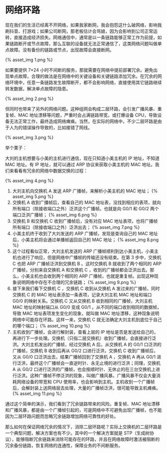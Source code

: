 


# 网络环路
现在我们的生活已经离不开网络，如果我家断网，我会抱怨这什么破网络，影响我刷抖音、打游戏；如果公司断网，那老板估计会骂娘，因为会影响到公司正常运转，直接造成经济损失。网络通信中，通常是以一条链路能够正常工作为前提，如果链路断开或节点故障，那么互联的设备就无法正常通信了，这类网络问题叫做单点故障。没有备份的链路或节点，出现故障会直接断网。

{% asset_img 1.png %}

如果要提供 7×24 小时不间断的服务，那就需要在网络中提前部署冗余。避免出现单点故障，合理的做法是在网络中的关键设备和关键链路添加冗余。在冗余的网络环境中，任意一条链路发生故障断开，都不会影响网络，直接使用其它链路继续转发数据，解决单点故障的隐患。

{% asset_img 2.png %}

但同时也带来了另外的网络问题。这种组网会构成二层环路，会引发广播风暴、重复帧、MAC 地址漂移等问题，严重时会占满链路带宽，或打爆设备 CPU，导致设备无法正常工作，最终造成网络瘫痪。当然，在实际的网络中，不少二层环路是由于人为的错误操作导致的，比如接错了网线。

{% asset_img 3.png %}

举个栗子：

大刘的主机想要与小美的主机进行通信，现在只知道小美主机的 IP 地址，不知道 MAC 地址。有 IP 地址，就可以通过 ARP 协议来获取小美主机的 MAC 地址。我们来看看有冗余的网络中数据交换的过程：

{% asset_img 4.png %}

1. 大刘主机向交换机 A 发送 ARP 广播帧，来解析小美主机的 MAC 地址；
  {% asset_img 5.png %}
2. 交换机 A 收到广播帧后，查看自己的 MAC 地址表，没找到相应的表项，就向所有端口（除接收端口之外）泛洪这个广播帧。也就是向 G0/1 和 G0/2 两个端口泛洪广播帧；
  {% asset_img 6.png %}
3. 交换机 B 和交换机 C 收到广播帧后，没有对应 MAC 地址表项，也将广播帧所有端口（除接收端口之外）泛洪出去；
  {% asset_img 7.png %}
4. 小美主机终于收到了大刘发送的 ARP 广播帧，发现是查询自己的 MAC 地址后，小美主机将会通过单播帧返回自己的 MAC 地址；
  {% asset_img 8.png %}
5. 这个过程看似正常，大刘主机发送的 ARP 广播帧顺利到达小美主机，小美主机也进行了响应，但是网络中广播帧的传输还没有结束。在第 3 步中，交换机 C 也把 ARP 广播帧泛洪到交换机 B 。这时交换机 B 就收到了两个相同的 ARP 广播帧，分别来自交换机 A 和交换机 C ，收到的广播帧都会泛洪出去。那么，小美主机也会收到两个相同的 ARP 广播帧，也就是重复帧。出现这种现象说明网络中存在不合理的冗余链路；
  {% asset_img 9.png %}
6. 接下来我们看下交换机 C ，交换机 C 收到从交换机 A 发过来的广播帧，同时交换机 C 的 MAC 地址表添加一条表项，记录大刘主机 MAC 地址和端口 G0/0 的映射关系。交换机 C 又从交换机 B 收到相同的广播帧，大刘主机 MAC 地址的映射端口从 G0/0 变成 G0/1 。从不同的端口收到相同的数据帧，导致 MAC 地址表项发生变化的现象，就叫做 MAC 地址漂移，这种现象说明网络中可能存在环路。这样一来，交换机 C 就无法确定大刘主机到底位于自己的哪个端口；
  {% asset_img 10.png %}
7. 主机收到广播帧，会进行解封装，查看上层的 IP 地址是否是发送给自己的，再进行下一步处理。交换机（只指二层交换机）收到广播帧，会直接进行泛洪。大刘主机发出的广播帧，经过交换机 A 后，从交换机 A 的 G0/1 口泛洪的广播帧，交换机 B 收到后再从 G0/2 口进行泛洪，交换机 C 收到广播帧后，又从 G0/0 口泛洪出去，结果广播帧回到了交换机 A ，交换机 A 再从 G0/1 进行泛洪，最终这个广播帧会一直逆时针、永无止境的进行泛洪；同理，交换机 A 从 G0/2 口进行泛洪的广播帧，也会按顺时针、无休止的在三台交换机上进行泛洪。这种广播帧不停泛洪的现象，叫做广播风暴。广播风暴不仅会大量消耗网络设备的带宽和 CPU 使用率，也会影响到主机。主机收到一个广播帧后，会解封装上送网络层去处理，大量的广播帧泛洪，很可能导致主机瘫痪。
  {% asset_img 11.png %}

通过这个简单的演示，我们看到了冗余链路带来的风险。重复帧、MAC 地址漂移和广播风暴，都是由一个广播帧引起的，可是网络中不可避免出现广播帧，也不能因为二层环路问题而忽略冗余链路增加网络可靠性的好处。

那么如何在保证网络冗余的情况下，消除二层环路呢？实际上交换机的二层环路是一个典型问题，解决方案也有不少。其中的一个解决方案就是 STP（生成树协议），能够阻断冗余链路来消除可能存在的环路，并且在网络故障时激活被阻断的冗余备份链路，恢复网络的连通性，保障业务的不间断服务。